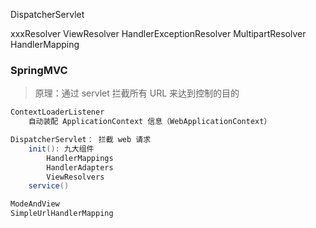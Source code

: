 DispatcherServlet

xxxResolver
	ViewResolver
	HandlerExceptionResolver
	MultipartResolver
HandlerMapping

### SpringMVC
> 原理：通过 servlet 拦截所有 URL 来达到控制的目的

```java
ContextLoaderListener
	自动装配 ApplicationContext 信息（WebApplicationContext）

DispatcherServlet： 拦截 web 请求
	init(): 九大组件
		HandlerMappings
		HandlerAdapters
		ViewResolvers
	service()

ModeAndView
SimpleUrlHandlerMapping
```